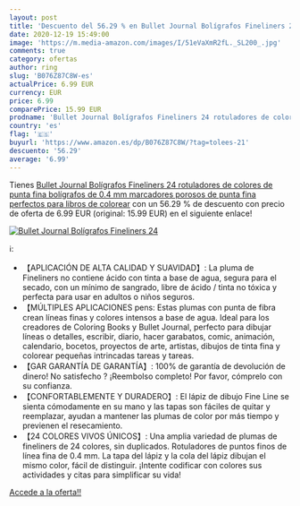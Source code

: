 ```yaml
---
layout: post
title: 'Descuento del 56.29 % en Bullet Journal Bolígrafos Fineliners 24 '
date: 2020-12-19 15:49:00
image: 'https://m.media-amazon.com/images/I/51eVaXmR2fL._SL200_.jpg'
comments: true
category: ofertas
author: ring
slug: 'B076Z87C8W-es'
actualPrice: 6.99 EUR
currency: EUR
price: 6.99
comparePrice: 15.99 EUR
prodname: 'Bullet Journal Bolígrafos Fineliners 24 rotuladores de colores de punta fina  bolígrafos de 0.4 mm  marcadores porosos de punta fina  perfectos para libros de colorear'
country: 'es'
flag: '🇪🇸'
buyurl: 'https://www.amazon.es/dp/B076Z87C8W/?tag=tolees-21'
descuento: '56.29'
average: '6.99'
---
```


Tienes [Bullet Journal Bolígrafos Fineliners 24 rotuladores de colores de punta fina  bolígrafos de 0.4 mm  marcadores porosos de punta fina  perfectos para libros de colorear](https://www.amazon.es/dp/B076Z87C8W/?tag=tolees-21) con un 56.29 % de descuento con precio de oferta de 6.99 EUR (original: 15.99 EUR) en el siguiente enlace!

[![Bullet Journal Bolígrafos Fineliners 24 ](https://m.media-amazon.com/images/I/51eVaXmR2fL._SL200_.jpg)](https://www.amazon.es/dp/B076Z87C8W/?tag=tolees-21)

ℹ️:

- 【APLICACIÓN DE ALTA CALIDAD Y SUAVIDAD】: La pluma de Fineliners no contiene ácido con tinta a base de agua, segura para el secado, con un mínimo de sangrado, libre de ácido / tinta no tóxica y perfecta para usar en adultos o niños seguros.
- 【MÚLTIPLES APLICACIONES pens: Estas plumas con punta de fibra crean líneas finas y colores intensos a base de agua. Ideal para los creadores de Coloring Books y Bullet Journal, perfecto para dibujar líneas o detalles, escribir, diario, hacer garabatos, comic, animación, calendario, bocetos, proyectos de arte, artistas, dibujos de tinta fina y colorear pequeñas intrincadas tareas y tareas.
- 【GAR GARANTÍA DE GARANTÍA】: 100% de garantía de devolución de dinero! No satisfecho ? ¡Reembolso completo! Por favor, cómprelo con su confianza.
- 【CONFORTABLEMENTE Y DURADERO】: El lápiz de dibujo Fine Line se sienta cómodamente en su mano y las tapas son fáciles de quitar y reemplazar, ayudan a mantener las plumas de color por más tiempo y previenen el resecamiento.
- 【24 COLORES VIVOS ÚNICOS】: Una amplia variedad de plumas de fineliners de 24 colores, sin duplicados. Rotuladores de puntos finos de línea fina de 0.4 mm. La tapa del lápiz y la cola del lápiz dibujan el mismo color, fácil de distinguir. ¡Intente codificar con colores sus actividades y citas para simplificar su vida!

[Accede a la oferta!!](https://www.amazon.es/dp/B076Z87C8W/?tag=tolees-21)
